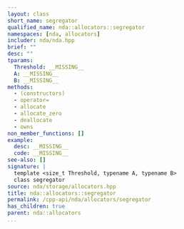 ```yaml
---
layout: class
short_name: segregator
qualified_name: nda::allocators::segregator
namespaces: [nda, allocators]
includer: nda/nda.hpp
brief: ""
desc: ""
tparams:
  Threshold: __MISSING__
  A: __MISSING__
  B: __MISSING__
methods:
  - (constructors)
  - operator=
  - allocate
  - allocate_zero
  - deallocate
  - owns
non_member_functions: []
example:
  desc: __MISSING__
  code: __MISSING__
see-also: []
signature: |
  template <size_t Threshold, typename A, typename B>
  class segregator
source: nda/storage/allocators.hpp
title: nda::allocators::segregator
permalink: /cpp-api/nda/allocators/segregator
has_children: true
parent: nda::allocators
...
```



